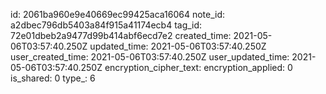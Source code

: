 id: 2061ba960e9e40669ec99425aca16064
note_id: a2dbec796db5403a84f915a41174ecb4
tag_id: 72e01dbeb2a9477d99b414abf6ecd7e2
created_time: 2021-05-06T03:57:40.250Z
updated_time: 2021-05-06T03:57:40.250Z
user_created_time: 2021-05-06T03:57:40.250Z
user_updated_time: 2021-05-06T03:57:40.250Z
encryption_cipher_text: 
encryption_applied: 0
is_shared: 0
type_: 6